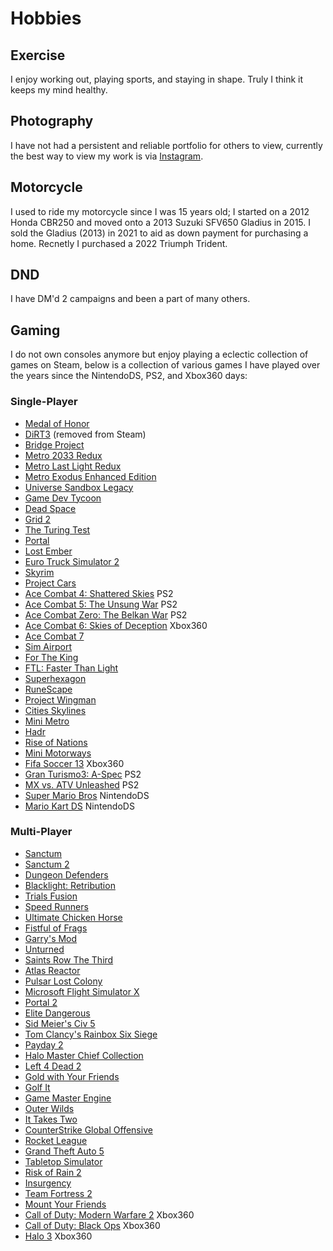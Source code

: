 # Hobbies

## Exercise

I enjoy working out, playing sports, and staying in shape. Truly I think it keeps my mind healthy.

## Photography

I have not had a persistent and reliable portfolio for others to view, currently the best way to view my work is via [Instagram](https://www.instagram.com/adam.z.photography/).

## Motorcycle

I used to ride my motorcycle since I was 15 years old; I started on a 2012 Honda CBR250 and moved onto a 2013 Suzuki SFV650 Gladius in 2015. I sold the Gladius (2013) in 2021 to aid as down payment for purchasing a home. Recnetly I purchased a 2022 Triumph Trident.

## DND

I have DM'd 2 campaigns and been a part of many others.

## Gaming

I do not own consoles anymore but enjoy playing a eclectic collection of games on Steam, below is a collection of various games I have played over the years since the NintendoDS, PS2, and Xbox360 days:

### Single-Player

- [Medal of Honor](https://store.steampowered.com/app/47790/Medal_of_Honor/)
- [DiRT3](https://www.xbox.com/en-US/games/store/dirt-3/bwxnh3dzmwvk) (removed from Steam)
- [Bridge Project](https://store.steampowered.com/app/232950/Bridge_Project/)
- [Metro 2033 Redux](https://store.steampowered.com/app/286690/Metro_2033_Redux/) 
- [Metro Last Light Redux](https://store.steampowered.com/app/287390/Metro_Last_Light_Redux/) 
- [Metro Exodus Enhanced Edition](https://store.steampowered.com/app/412020/Metro_Exodus/)
- [Universe Sandbox Legacy](https://store.steampowered.com/app/230290/Universe_Sandbox/)
- [Game Dev Tycoon](https://store.steampowered.com/app/239820/Game_Dev_Tycoon/) 
- [Dead Space](https://store.steampowered.com/app/1693980/Dead_Space/)
- [Grid 2](https://store.steampowered.com/app/44350/GRID_2/)
- [The Turing Test](https://store.steampowered.com/app/499520/The_Turing_Test/)
- [Portal](https://store.steampowered.com/app/400/Portal/)
- [Lost Ember](https://store.steampowered.com/app/563840/LOST_EMBER/) 
- [Euro Truck Simulator 2](https://store.steampowered.com/app/227300/Euro_Truck_Simulator_2/)
- [Skyrim](https://store.steampowered.com/app/489830/The_Elder_Scrolls_V_Skyrim_Special_Edition/)
- [Project Cars](https://store.steampowered.com/app/234630/Project_CARS/)
- [Ace Combat 4: Shattered Skies](https://en.wikipedia.org/wiki/Ace_Combat_04:_Shattered_Skies) PS2
- [Ace Combat 5: The Unsung War](https://en.wikipedia.org/wiki/Ace_Combat_5:_The_Unsung_War) PS2
- [Ace Combat Zero: The Belkan War](https://en.wikipedia.org/wiki/Ace_Combat_Zero:_The_Belkan_War) PS2
- [Ace Combat 6: Skies of Deception](https://en.wikipedia.org/wiki/Ace_Combat_6:_Fires_of_Liberation) Xbox360
- [Ace Combat 7](https://store.steampowered.com/app/502500/ACE_COMBAT_7_SKIES_UNKNOWN/)
- [Sim Airport](https://store.steampowered.com/app/598330/SimAirport/)
- [For The King](https://store.steampowered.com/app/527230/For_The_King/)
- [FTL: Faster Than Light](https://store.steampowered.com/app/212680/FTL_Faster_Than_Light/)
- [Superhexagon](https://store.steampowered.com/app/221640/Super_Hexagon/)
- [RuneScape](https://store.steampowered.com/app/1343400/RuneScape/)
- [Project Wingman](https://store.steampowered.com/app/895870/Project_Wingman/)
- [Cities Skylines](https://store.steampowered.com/app/255710/Cities_Skylines/)
- [Mini Metro](https://store.steampowered.com/app/287980/Mini_Metro/)
- [Hadr](https://store.steampowered.com/app/1359760/Hadr/)
- [Rise of Nations](https://store.steampowered.com/app/287450/Rise_of_Nations_Extended_Edition/)
- [Mini Motorways](https://store.steampowered.com/app/1127500/Mini_Motorways/)
- [Fifa Soccer 13](https://en.wikipedia.org/wiki/FIFA_13) Xbox360
- [Gran Turismo3: A-Spec](https://en.wikipedia.org/wiki/Gran_Turismo_3:_A-Spec) PS2
- [MX vs. ATV Unleashed](https://store.steampowered.com/app/359220/MX_vs_ATV_Unleashed/) PS2
- [Super Mario Bros](https://en.wikipedia.org/wiki/New_Super_Mario_Bros.) NintendoDS
- [Mario Kart DS](https://en.wikipedia.org/wiki/Mario_Kart_DS) NintendoDS

### Multi-Player

- [Sanctum](https://store.steampowered.com/app/91600/Sanctum/)
- [Sanctum 2](https://store.steampowered.com/app/210770/Sanctum_2/)
- [Dungeon Defenders](https://store.steampowered.com/app/65800/Dungeon_Defenders/) 
- [Blacklight: Retribution](https://store.steampowered.com/app/209870/Blacklight_Retribution/)
- [Trials Fusion](https://store.steampowered.com/app/245490/Trials_Fusion/)
- [Speed Runners](https://store.steampowered.com/app/207140/SpeedRunners/)
- [Ultimate Chicken Horse](https://store.steampowered.com/app/386940/Ultimate_Chicken_Horse/)
- [Fistful of Frags](https://store.steampowered.com/app/265630/Fistful_of_Frags/)
- [Garry's Mod](https://store.steampowered.com/app/4000/Garrys_Mod/)
- [Unturned](https://store.steampowered.com/app/304930/Unturned/)
- [Saints Row The Third](https://store.steampowered.com/app/978300/Saints_Row_The_Third_Remastered/)
- [Atlas Reactor](https://store.steampowered.com/app/402570/Atlas_Reactor/)
- [Pulsar Lost Colony](https://store.steampowered.com/app/252870/PULSAR_Lost_Colony/)
- [Microsoft Flight Simulator X](https://store.steampowered.com/app/314160/Microsoft_Flight_Simulator_X_Steam_Edition/)
- [Portal 2](https://store.steampowered.com/app/620/Portal_2/)
- [Elite Dangerous](https://store.steampowered.com/app/359320/Elite_Dangerous/)
- [Sid Meier's Civ 5](https://store.steampowered.com/bundle/575/Sid_Meiers_Civilization_V_Complete/)
- [Tom Clancy's Rainbox Six Siege](https://store.steampowered.com/app/359550/Tom_Clancys_Rainbow_Six_Siege/)
- [Payday 2](https://store.steampowered.com/bundle/3756/PAYDAY_2_Legacy_Collection/)
- [Halo Master Chief Collection](https://store.steampowered.com/app/976730/Halo_The_Master_Chief_Collection/)
- [Left 4 Dead 2](https://store.steampowered.com/app/550/Left_4_Dead_2/)
- [Gold with Your Friends](https://store.steampowered.com/app/431240/Golf_With_Your_Friends/)
- [Golf It](https://store.steampowered.com/app/571740/Golf_It/)
- [Game Master Engine](https://store.steampowered.com/app/1451680/Game_Master_Engine/)
- [Outer Wilds](https://store.steampowered.com/app/753640/Outer_Wilds/)
- [It Takes Two](https://store.steampowered.com/app/1426210/It_Takes_Two/)
- [CounterStrike Global Offensive](https://store.steampowered.com/app/730/CounterStrike_Global_Offensive/)
- [Rocket League](https://store.steampowered.com/app/252950/Rocket_League/)
- [Grand Theft Auto 5](https://store.steampowered.com/app/271590/Grand_Theft_Auto_V/)
- [Tabletop Simulator](https://store.steampowered.com/app/286160/Tabletop_Simulator/)
- [Risk of Rain 2](https://store.steampowered.com/app/632360/Risk_of_Rain_2/)
- [Insurgency](https://store.steampowered.com/app/222880/Insurgency/)
- [Team Fortress 2](https://store.steampowered.com/app/440/Team_Fortress_2/)
- [Mount Your Friends](https://store.steampowered.com/app/296470/Mount_Your_Friends/)
- [Call of Duty: Modern Warfare 2](https://www.xbox.com/en-US/games/store/call-of-duty-modern-warfare-2/C2NNGCPR2XP8) Xbox360
- [Call of Duty: Black Ops](https://www.xbox.com/en-US/games/store/call-of-duty-black-ops/BVMGCSX6XPC9) Xbox360
- [Halo 3](https://www.xbox.com/en-US/games/store/halo-3/bsxzvk24cmr3) Xbox360